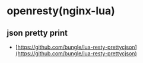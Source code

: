 # openresty(nginx-lua)

## json pretty print

- [https://github.com/bungle/lua-resty-prettycjson](https://github.com/bungle/lua-resty-prettycjson)
